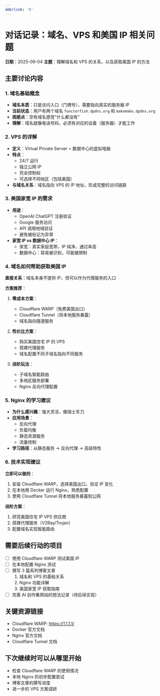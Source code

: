 ```yaml
---
abbrlink: '0'
---
```

# 对话记录：域名、VPS 和美国 IP 相关问题

**日期**：2025-09-04
**主题**：理解域名和 VPS 的关系，以及获取美国 IP 的方法

## 主要讨论内容

### 1. 域名基础概念
- **域名本质**：只是访问入口（门牌号），需要指向真实的服务器 IP
- **当前状态**：用户有两个域名 `functorfish.dpdns.org` 和 `makomako.dpdns.org`
- **困惑点**：空有域名感觉"什么都没有"
- **理解**：域名就像电话号码，必须有对应的设备（服务器）才能工作

### 2. VPS 的详解
- **定义**：Virtual Private Server = 数据中心的虚拟电脑
- **特点**：
  - 24/7 运行
  - 独立公网 IP
  - 完全控制权
  - 可选择不同地区（包括美国）
- **与域名关系**：域名指向 VPS 的 IP 地址，形成完整的访问链路

### 3. 美国家宽 IP 的需求
- **用途**：
  - OpenAI ChatGPT 注册验证
  - Google 服务访问
  - API 调用地域验证
  - 避免被标记为异常
- **家宽 IP vs 数据中心 IP**：
  - 家宽：真实家庭宽带，IP 纯净，通过率高
  - 数据中心：容易被识别，可能被限制

### 4. 域名如何帮助获取美国 IP
**直接关系**：域名本身不提供 IP，但可以作为代理服务的入口

**方案推荐**：
1. **零成本方案**：
   - Cloudflare WARP（免费美国出口）
   - Cloudflare Tunnel（将本地服务暴露）
   - 域名指向隧道服务

2. **性价比方案**：
   - 购买美国住宅 IP 的 VPS
   - 搭建代理服务
   - 域名配置不同子域名指向不同服务

3. **进阶玩法**：
   - 子域名智能路由
   - 多地区服务部署
   - Nginx 反向代理配置

### 5. Nginx 的学习建议
- **为什么感兴趣**：强大灵活，像瑞士军刀
- **应用场景**：
  - 反向代理
  - 负载均衡
  - 静态资源服务
  - 流量控制
- **学习路径**：从静态服务 → 反向代理 → 高级特性

### 6. 技术实现建议
**立即可以做的**：
1. 安装 Cloudflare WARP，选择美国出口，验证 IP 变化
2. 在本地用 Docker 运行 Nginx，熟悉配置
3. 使用 Cloudflare Tunnel 将本地服务暴露到公网

**进阶方案**：
1. 研究美国住宅 IP VPS 供应商
2. 搭建代理服务（V2Ray/Trojan）
3. 配置域名实现智能路由

## 需要后续行动的项目
- [ ] 使用 Cloudflare WARP 测试美国 IP
- [ ] 在本地配置 Nginx 测试
- [ ] 撰写 3 篇系列博客文章
  1. 域名和 VPS 的基础关系
  2. Nginx 功能详解
  3. 美国家宽 IP 获取指南
- [ ] 完善 AI 创作集网站的想法记录（待后续实现）

## 关键资源链接
- Cloudflare WARP: https://1.1.1.1/
- Docker 官方文档
- Nginx 官方文档
- Cloudflare Tunnel 文档

## 下次继续时可以从哪里开始
- 检查 Cloudflare WARP 的使用情况
- 本地 Nginx 的初步配置尝试
- 博客文章的撰写进度
- 进一步的 VPS 方案调研